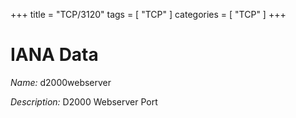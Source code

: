 +++
title = "TCP/3120"
tags = [ "TCP" ]
categories = [ "TCP" ]
+++

# IANA Data

_Name:_ d2000webserver

_Description:_ D2000 Webserver Port

